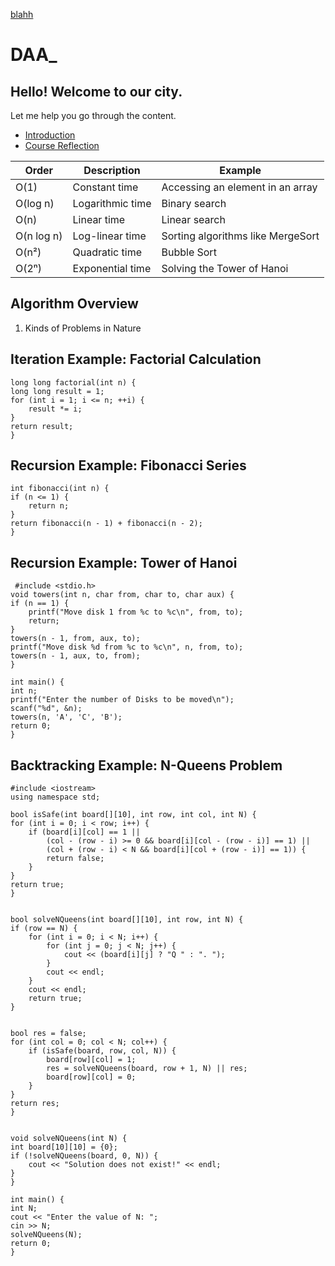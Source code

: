 [blahh](./waste.html)
# DAA_

## Hello! Welcome to our city.

Let me help you go through the content.
- [Introduction](./Introduction.md)
- [Course Reflection](https://apekshadambal.github.io/Course-Learning-Reflections/)



| Order      | Description                        | Example                           |
|------------|------------------------------------|-----------------------------------|
| O(1)       | Constant time                     | Accessing an element in an array |
| O(log n)   | Logarithmic time                  | Binary search                    |
| O(n)       | Linear time                       | Linear search                    |
| O(n log n) | Log-linear time                   | Sorting algorithms like MergeSort |
| O(n²)      | Quadratic time                    | Bubble Sort                      |
| O(2ⁿ)      | Exponential time                  | Solving the Tower of Hanoi       |


## Algorithm Overview

1. Kinds of Problems in Nature

## Iteration Example: Factorial Calculation

    long long factorial(int n) {
    long long result = 1;
    for (int i = 1; i <= n; ++i) {
        result *= i;
    }
    return result;
    }

## Recursion Example: Fibonacci Series

    int fibonacci(int n) {
    if (n <= 1) {
        return n;
    }
    return fibonacci(n - 1) + fibonacci(n - 2);
    }

## Recursion Example: Tower of Hanoi

     #include <stdio.h>
    void towers(int n, char from, char to, char aux) {
    if (n == 1) {
        printf("Move disk 1 from %c to %c\n", from, to);
        return;
    }
    towers(n - 1, from, aux, to);
    printf("Move disk %d from %c to %c\n", n, from, to);
    towers(n - 1, aux, to, from);
    }

    int main() {
    int n;
    printf("Enter the number of Disks to be moved\n");
    scanf("%d", &n);
    towers(n, 'A', 'C', 'B');
    return 0;
    }

## Backtracking Example: N-Queens Problem

    #include <iostream>
    using namespace std;

    bool isSafe(int board[][10], int row, int col, int N) {
    for (int i = 0; i < row; i++) {
        if (board[i][col] == 1 || 
            (col - (row - i) >= 0 && board[i][col - (row - i)] == 1) || 
            (col + (row - i) < N && board[i][col + (row - i)] == 1)) {
            return false;
        }
    }
    return true;
    }


    bool solveNQueens(int board[][10], int row, int N) {
    if (row == N) {
        for (int i = 0; i < N; i++) {
            for (int j = 0; j < N; j++) {
                cout << (board[i][j] ? "Q " : ". ");
            }
            cout << endl;
        }
        cout << endl;
        return true;
    }

    
    bool res = false;
    for (int col = 0; col < N; col++) {
        if (isSafe(board, row, col, N)) {
            board[row][col] = 1;
            res = solveNQueens(board, row + 1, N) || res;
            board[row][col] = 0;
        }
    }
    return res;
    }


    void solveNQueens(int N) {
    int board[10][10] = {0};
    if (!solveNQueens(board, 0, N)) {
        cout << "Solution does not exist!" << endl;
    }
    }

    int main() {
    int N;
    cout << "Enter the value of N: ";
    cin >> N;
    solveNQueens(N);
    return 0;
    }
